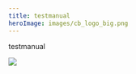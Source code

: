 ```yaml
---
title: testmanual
heroImage: images/cb_logo_big.png
---
```

testmanual



![](docs/.vuepress/dist/image_2023_04_06t14_20_54_625z-1-.png)